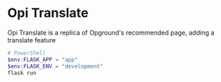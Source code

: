 # Opi Translate

Opi Translate is a replica of Opground's recommended page, adding a translate feature

```powershell
# PowerShell
$env:FLASK_APP = "app"
$env:FLASK_ENV = "development"
flask run
```
